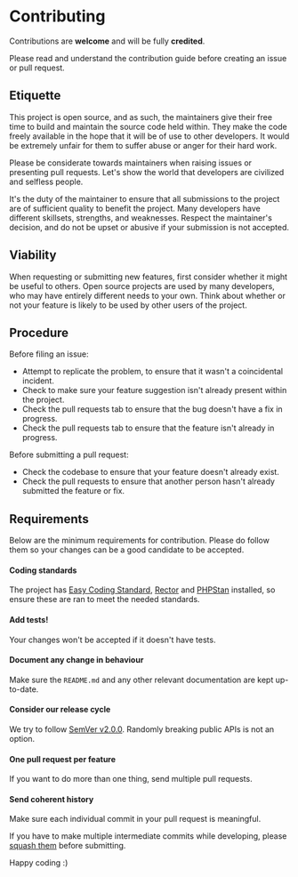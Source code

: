 # Contributing

Contributions are **welcome** and will be fully **credited**.

Please read and understand the contribution guide before creating an issue or pull request.

## Etiquette

This project is open source, and as such, the maintainers give their free time to build and maintain the source code held within.
They make the code freely available in the hope that it will be of use to other developers.
It would be extremely unfair for them to suffer abuse or anger for their hard work.

Please be considerate towards maintainers when raising issues or presenting pull requests.
Let's show the world that developers are civilized and selfless people.

It's the duty of the maintainer to ensure that all submissions to the project are of sufficient quality to benefit the project.
Many developers have different skillsets, strengths, and weaknesses.
Respect the maintainer's decision, and do not be upset or abusive if your submission is not accepted.

## Viability

When requesting or submitting new features, first consider whether it might be useful to others.
Open source projects are used by many developers, who may have entirely different needs to your own.
Think about whether or not your feature is likely to be used by other users of the project.

## Procedure

Before filing an issue:

- Attempt to replicate the problem, to ensure that it wasn't a coincidental incident.
- Check to make sure your feature suggestion isn't already present within the project.
- Check the pull requests tab to ensure that the bug doesn't have a fix in progress.
- Check the pull requests tab to ensure that the feature isn't already in progress.

Before submitting a pull request:

- Check the codebase to ensure that your feature doesn't already exist.
- Check the pull requests to ensure that another person hasn't already submitted the feature or fix.

## Requirements

Below are the minimum requirements for contribution. Please do follow them so your changes can be a good candidate to be accepted.

#### Coding standards

The project has [Easy Coding Standard](https://github.com/easy-coding-standard/easy-coding-standard), [Rector](https://github.com/rectorphp/rector) and [PHPStan](https://github.com/phpstan/phpstan) installed, so ensure these are ran to meet the needed standards.

#### Add tests!

Your changes won't be accepted if it doesn't have tests.

#### Document any change in behaviour

Make sure the `README.md` and any other relevant documentation are kept up-to-date.

#### Consider our release cycle

We try to follow [SemVer v2.0.0](https://semver.org/). Randomly breaking public APIs is not an option.

#### One pull request per feature

If you want to do more than one thing, send multiple pull requests.

#### Send coherent history

Make sure each individual commit in your pull request is meaningful.

If you have to make multiple intermediate commits while developing, please [squash them](https://www.git-scm.com/book/en/v2/Git-Tools-Rewriting-History#Changing-Multiple-Commit-Messages) before submitting.


Happy coding :)
